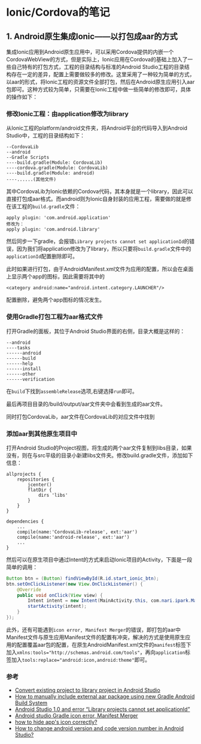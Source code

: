 # Ionic/Cordova的笔记

## 1. Android原生集成Ionic——以打包成aar的方式

集成Ionic应用到Android原生应用中，可以采用Cordova提供的内嵌一个CordovaWebView的方式，但是实际上，Ionic应用在Cordova的基础上加入了一些自己特有的打包方式，工程的目录结构与标准的Android Studio工程的目录结构存在一定的差异，配置上需要做较多的修改。这里采用了一种较为简单的方式，以aar的形式，将Ionic工程的资源文件全部打包，然后在Android原生应用引入aar包即可。这种方式较为简单，只需要在Ionic工程中做一些简单的修改即可，具体的操作如下：

### 修改Ionic工程：由application修改为library

从Ionic工程的platform/android文件夹，将Android平台的代码导入到Android Studio中，工程的目录结构如下：

```
--CordovaLib
--android
--Gradle Scripts
----build.gradle(Module: CordovaLib)
----cordova.gradle(Module: CordovaLib)
----build.gradle(Module: android)
----......(其他文件)
```
其中CordovaLib为Ionic依赖的Cordova代码，其本身就是一个library，因此可以直接打包成aar格式。而android则为Ionic自身封装的应用工程，需要做的就是修在该工程的`build.gradle`文件：

```
apply plugin: 'com.android.application'
修改为：
apply plugin: 'com.android.library'
```
然后同步一下gradle，会报错`Library projects cannot set applicationId`的错误，因为我们将application修改为了library，所以只要将`build.gradle`文件中的`applicationId`配置删除即可。

此时如果进行打包，由于AndroidManifest.xml文件为应用的配置，所以会在桌面上显示两个app的图标，因此需要将其中的

`<category android:name="android.intent.category.LAUNCHER"/>`

配置删除，避免两个app图标的情况发生。

### 使用Gradle打包工程为aar格式文件

打开Gradle的面板，其位于Android Studio界面的右侧，目录大概是这样的：

```
--android
----tasks
------android
------build
------help
------install
------other
------verification
```
在`build`下找到`assembleRelease`选项,右键选择`run`即可。

最后再项目目录的/build/output/aar文件夹中会看到生成的aar文件。

同时打包CordovaLib，aar文件在CordovaLib的对应文件中找到

### 添加aar到其他原生项目中

打开Android Studio的Project视图，将生成的两个aar文件复制到libs目录，如果没有，则在与src平级的目录小新建libs文件夹。修改build.gradle文件，添加如下信息：

```
allprojects {
    repositories {
        jcenter()
        flatDir {
            dirs 'libs'
        }
    }
}

dependencies {
    ...
    compile(name:'CordovaLib-release', ext:'aar')
    compile(name:'android-release', ext:'aar')
    ...
}
```
然后可以在原生项目中通过Intent的方式来启动Ionic项目的Activity，下面是一段简单的调用：

```java
Button btn = (Button) findViewById(R.id.start_ionic_btn);
btn.setOnClickListener(new View.OnClickListener() {
    @Override
    public void onClick(View view) {
        Intent intent = new Intent(MainActivity.this, com.nari.ipark.MainActivity.class);
        startActivity(intent);
    }
});
```
此外，还有可能遇到`icon error, Manifest Merger`的错误，即打包的aar中Manifest文件与原生应用Manifest文件的配置有冲突，解决的方式是使用原生应用的配置覆盖aar包的配置，在原生AndroidManifest.xml文件的`manifest`标签下加入`xmlns:tools="http://schemas.android.com/tools"`，再向`application`标签加入`tools:replace="android:icon,android:theme"`即可。

### 参考
  * [Convert existing project to library project in Android Studio](http://stackoverflow.com/questions/17614250/convert-existing-project-to-library-project-in-android-studio)
  * [How to manually include external aar package using new Gradle Android Build System](http://stackoverflow.com/questions/16682847/how-to-manually-include-external-aar-package-using-new-gradle-android-build-syst)
  * [Android Studio 1.0 and error “Library projects cannot set applicationId”](http://stackoverflow.com/questions/27374933/android-studio-1-0-and-error-library-projects-cannot-set-applicationid)
  * [Android studio Gradle icon error, Manifest Merger](http://stackoverflow.com/questions/24506800/android-studio-gradle-icon-error-manifest-merger)
  * [how to hide app's icon correctly?](http://stackoverflow.com/questions/35098439/how-to-hide-apps-icon-correctly)
  * [How to change android version and code version number in Android Studio?](http://stackoverflow.com/questions/22274657/how-to-change-android-version-and-code-version-number-in-android-studio)









